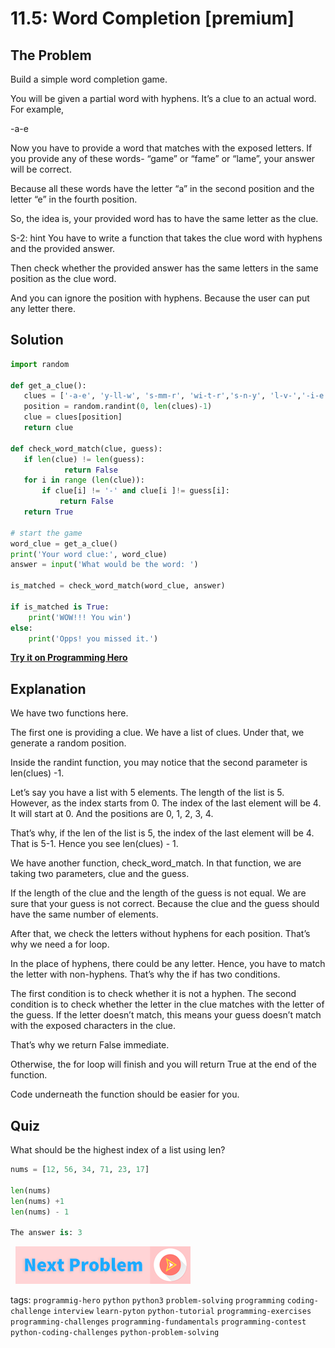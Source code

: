 # 11.5:  Word Completion [premium]

## The Problem
Build a simple word completion game. 

You will be given a partial word with hyphens. It’s a clue to an actual word. For example, 

-a-e

Now you have to provide a word that matches with the exposed letters. If you provide any of these words- “game” or “fame” or “lame”, your answer will be correct. 

Because all these words have the letter “a” in the second position and the letter “e” in the fourth position. 

So, the idea is, your provided word has to have the same letter as the clue. 

S-2: hint
You have to write a function that takes the clue word with hyphens and the provided answer. 

Then check whether the provided answer has the same letters in the same position as the clue word.

And you can ignore the position with hyphens. Because the user can put any letter there.



## Solution

```python
import random
 
def get_a_clue():
   clues = ['-a-e', 'y-ll-w', 's-mm-r', 'wi-t-r','s-n-y', 'l-v-','-i-e']
   position = random.randint(0, len(clues)-1)
   clue = clues[position]
   return clue
 
def check_word_match(clue, guess):
   if len(clue) != len(guess):
            return False
   for i in range (len(clue)):
       if clue[i] != '-' and clue[i ]!= guess[i]:
           return False
   return True
 
# start the game
word_clue = get_a_clue()
print('Your word clue:', word_clue)
answer = input('What would be the word: ')
 
is_matched = check_word_match(word_clue, answer)
 
if is_matched is True:
    print('WOW!!! You win')
else:
    print('Opps! you missed it.')
```

**[Try it on Programming Hero](https://play.google.com/store/apps/details?id=com.learnprogramming.codecamp)**


## Explanation

We have two functions here. 

The first one is providing a clue. We have a list of clues. Under that, we generate a random position. 

Inside the randint function, you may notice that the second parameter is len(clues) -1. 

Let’s say you have a list with 5 elements. The length of the list is 5. However, as the index starts from 0. The index of the last element will be 4. It will start at 0. And the positions are 0, 1, 2, 3, 4. 

That’s why, if the len of the list is 5, the index of the last element will be 4. That is 5-1. Hence you see  len(clues) - 1.


We have another function, check_word_match. In that function, we are taking two parameters, clue and the guess. 

If the length of the clue and the length of the guess is not equal. We are sure that your guess is not correct. Because the clue and the guess should have the same number of elements. 

After that, we check the letters without hyphens for each position. That’s why we need a for loop. 

In the place of hyphens, there could be any letter. Hence, you have to match the letter with non-hyphens. That’s why the if has two conditions. 

The first condition is to check whether it is not a hyphen. The second condition is to check whether the letter in the clue matches with the letter of the guess. If the letter doesn’t match, this means your guess doesn’t match with the exposed characters in the clue.

That’s why we return False immediate. 

Otherwise, the for loop will finish and you will return True at the end of the function. 

Code underneath the function should be easier for you.

## Quiz

What should be the highest index of a list using len? 

```python
nums = [12, 56, 34, 71, 23, 17]

len(nums)
len(nums) +1
len(nums) - 1

The answer is: 3
```


&nbsp;
[![Next Page](../assets/next-button.png)](Word-hangman.md)
&nbsp;

tags:  `programmig-hero`  `python`  `python3`  `problem-solving`  `programming`  `coding-challenge`  `interview`  `learn-pyton`  `python-tutorial`  `programming-exercises`  `programming-challenges`  `programming-fundamentals`  `programming-contest`  `python-coding-challenges`  `python-problem-solving`